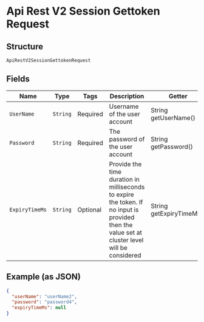 
# Api Rest V2 Session Gettoken Request

## Structure

`ApiRestV2SessionGettokenRequest`

## Fields

| Name | Type | Tags | Description | Getter | Setter |
|  --- | --- | --- | --- | --- | --- |
| `UserName` | `String` | Required | Username of the user account | String getUserName() | setUserName(String userName) |
| `Password` | `String` | Required | The password of the user account | String getPassword() | setPassword(String password) |
| `ExpiryTimeMs` | `String` | Optional | Provide the time duration in milliseconds to expire the token. If no input is provided then the value set at cluster level will be considered | String getExpiryTimeMs() | setExpiryTimeMs(String expiryTimeMs) |

## Example (as JSON)

```json
{
  "userName": "userName2",
  "password": "password4",
  "expiryTimeMs": null
}
```

